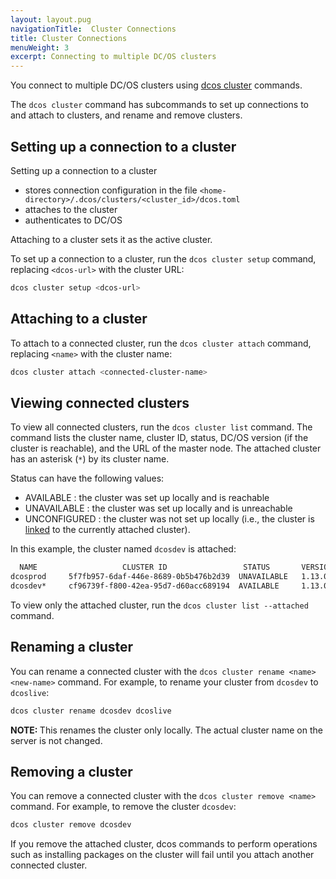 ```yaml
---
layout: layout.pug
navigationTitle:  Cluster Connections
title: Cluster Connections
menuWeight: 3
excerpt: Connecting to multiple DC/OS clusters 
---
```


You connect to multiple DC/OS clusters using [dcos cluster](/mesosphere/dcos/1.13/cli/command-reference/dcos-cluster/) commands.

The  `dcos cluster` command has subcommands to set up connections to and attach to clusters, and rename and remove clusters.

## Setting up a connection to a cluster

Setting up a connection to a cluster 

* stores connection configuration in the file `<home-directory>/.dcos/clusters/<cluster_id>/dcos.toml`
* attaches to the cluster
*  authenticates to DC/OS 

Attaching to a cluster sets it as the active cluster.

To set up a connection to a cluster, run the `dcos cluster setup` command, replacing `<dcos-url>` with the cluster URL:

```bash
dcos cluster setup <dcos-url>
```

## Attaching to a cluster

To attach to a connected cluster, run the `dcos cluster attach` command, replacing `<name>` with the cluster name:

```bash
dcos cluster attach <connected-cluster-name>
```

## Viewing connected clusters

To view all connected clusters, run the `dcos cluster list` command. The command lists the cluster name, cluster ID, status, DC/OS version (if the cluster is reachable), and the URL of the master node. The attached cluster has an asterisk (`*`) by its cluster name.

Status can have the following values:

- AVAILABLE : the cluster was set up locally and is reachable
- UNAVAILABLE : the cluster was set up locally and is unreachable
- UNCONFIGURED : the cluster was not set up locally (i.e., the cluster is [linked](/mesosphere/dcos/1.13/administering-clusters/multiple-clusters/cluster-links/) to the currently attached cluster).

In this example, the cluster named `dcosdev` is attached:

```bash
  NAME                   CLUSTER ID                 STATUS       VERSION                     URL
dcosprod     5f7fb957-6daf-446e-8689-0b5b476b2d39  UNAVAILABLE   1.13.0    https://dcosclus-eosy.us-west-2.elb.amazonaws.com
dcosdev*     cf96739f-f800-42ea-95d7-d60acc689194  AVAILABLE     1.13.0    https://dcosclus-5m65.us-west-2.elb.amazonaws.com
```

To view only the attached cluster, run the `dcos cluster list --attached` command.

## Renaming a cluster

You can rename a connected cluster with the `dcos cluster rename <name> <new-name>` command. For example, to rename your cluster from `dcosdev` to `dcoslive`:

```bash
dcos cluster rename dcosdev dcoslive
```

<p class="message--note"><strong>NOTE: </strong>This renames the cluster only locally. The actual cluster name on the server is not changed.</p>


## Removing a cluster

You can remove a connected cluster with the `dcos cluster remove <name>` command. For example, to remove the cluster `dcosdev`:

```bash
dcos cluster remove dcosdev
```

If you remove the attached cluster, dcos commands to perform operations such as installing packages on the cluster will fail until you attach another connected cluster.
